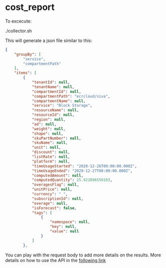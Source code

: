 # cost_report

To excecute: 

./collector.sh

This will generate a json file similar to this: 

```json
{
    "groupBy": [
        "service",
        "compartmentPath"
    ],
    "items": [
        {
            "tenantId": null,
            "tenantName": null,
            "compartmentId": null,
            "compartmentPath": "ecrcloud/siva",
            "compartmentName": null,
            "service": "Block Storage",
            "resourceName": null,
            "resourceId": null,
            "region": null,
            "ad": null,
            "weight": null,
            "shape": null,
            "skuPartNumber": null,
            "skuName": null,
            "unit": null,
            "discount": null,
            "listRate": null,
            "platform": null,
            "timeUsageStarted": "2020-12-26T00:00:00.000Z",
            "timeUsageEnded": "2020-12-27T00:00:00.000Z",
            "computedAmount": null,
            "computedQuantity": 25.922896550163,
            "overagesFlag": null,
            "unitPrice": null,
            "currency": " ",
            "subscriptionId": null,
            "overage": null,
            "isForecast": false,
            "tags": [
                {
                    "namespace": null,
                    "key": null,
                    "value": null
                }
            ]
        },
```


You can play with the request body to add more details on the results. More details on how to use the API in the [following link](https://docs.oracle.com/en-us/iaas/Content/Billing/Concepts/costanalysisoverview.htm#cost_analysis_using_the_api)